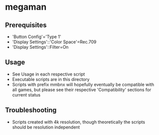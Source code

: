 # megaman
## Prerequisites
- 'Button Config'='Type 1'
- 'Display Settings'::'Color Space'=Rec.709
- 'Display Settings'::Filter=On
## Usage
- See Usage in each respective script
- Executable scripts are in this directory
- Scripts with prefix mmbnx will hopefully eventually be compatible with all games, but please see their respective 'Compatibility' sections for current status
## Troubleshooting
- Scripts created with 4k resolution, though theoretically the scripts should be resolution independent
